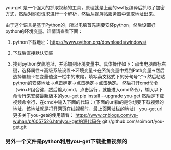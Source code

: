 
you-get 是一个强大的抓取视频的工具，原理就是上面的swf反编译后抓取了加密方式，然后对网页请求进行一个解析，然后从视屏站服务器中骗取地址出来。

由于这个语言是基于Python的，所以电脑首先需要安装python，然后设置好python的环境变量。详情请查看下面：
1. python下载地址：https://www.python.org/downloads/windows/

2. 下载后直接默认安装

3. 找到python安装地址，并添加到环境变量中。具体操作如下：点击电脑图标右键，选择属性->高级系统设置->环境变量->在系统变量中找到Path变量->然后选择编辑->在变量值这一栏中的末尾，填写英文格式下的分句号“;”->然后粘贴python的安装地址->点击确定->点击确定->点击确定。
然后打开cmd命令（win+R组合键，然后输入cmd，点击运行，就能进入cmd命令），输入以下命令行来安装最新版本的you-get
pip install --upgrade you-get
然后是下载视频命令行，在cmd中输入下面的代码：（下面的url指的是你想要下载视频的地址，该地址就是打开网页在线视频时，最上面网址栏的地址）
you-get url更多关于you-get的使用请看： https://www.cnblogs.com/ys-wuhan/p/6057526.htmlyou-get的源代码在
  git://github.com/soimort/you-get.git
### 另外一个文件是python利用you-get下载批量视频的
